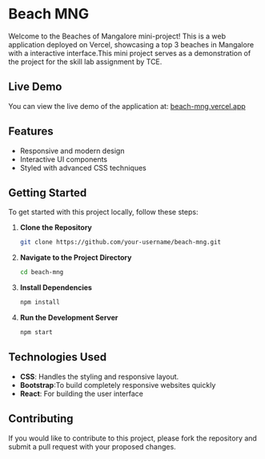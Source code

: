 # Beach MNG

Welcome to the Beaches of Mangalore mini-project! This is a web application deployed on Vercel, showcasing a top 3 beaches in Mangalore with a interactive interface.This mini project serves as a demonstration of the project for the skill lab assignment by TCE.


## Live Demo

You can view the live demo of the application at: [beach-mng.vercel.app](https://beach-mng.vercel.app/)

## Features

- Responsive and modern design
- Interactive UI components
- Styled with advanced CSS techniques

## Getting Started

To get started with this project locally, follow these steps:

1. **Clone the Repository**

   ```bash
   git clone https://github.com/your-username/beach-mng.git
2. **Navigate to the Project Directory**

   ```bash
   cd beach-mng
3. **Install Dependencies**

   ```bash
   npm install
4. **Run the Development Server**

   ```bash
   npm start


## Technologies Used


- **CSS**: Handles the styling and responsive layout.
- **Bootstrap**:To build completely responsive websites quickly
- **React**: For building the user interface


## Contributing
If you would like to contribute to this project, please fork the repository and submit a pull request with your proposed changes.

